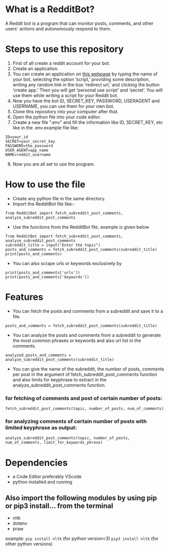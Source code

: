 # What is a RedditBot?
A Reddit bot is a program that can monitor posts, comments, and other users' actions and autonomously respond to them.

#  Steps to use this repository
1. First of all create a reddit account for your bot.
2. Create an application.
3. You can create an application on [this webpage](https://ssl.reddit.com/prefs/apps/) by typing the name of your bot, selecting the option ‘script,’ providing some description, writing any random link in the box ‘redirect url,’ and clicking the button ‘create app.’ Then you will get ‘personal use script’ and ‘secret’. You will use them while writing a script for your Reddit bot.
4. Now you have the bot ID, SECRET_KEY, PASSWORD, USERAGENT and USERNAME, you can use them for your own bot.
5. Clone this repository into your computer after that.
6. Open the python file into your code editor.
7. Create a new file ".env" and fill the information like ID, SECRET_KEY, etc like in the .env.example file like:
```
ID=your_id
SECRET=your_secret_key
PASSWORD=the_password
USER_AGENT=app_name
NAME=reddit_username
```
8. Now you are all set to use the program.

# How to use the file
- Create any python file in the same directory.
- Import the RedditBot file like:- 
```
from RedditBot import fetch_subreddit_post_comments, analyze_subreddit_post_comments
```
- Use the functions from the RedditBot file, example is given below
```
from RedditBot import fetch_subreddit_post_comments, analyze_subreddit_post_comments
subreddit_title = input("Enter the topic")
posts_and_comments = fetch_subreddit_post_comments(subreddit_title)
print(posts_and_comments)
```
- You can also scrape urls or keywords exclusively by
```
print(posts_and_comments['urls'])
print(posts_and_comments['keywords'])
```

# Features
- You can fetch the posts and comments from  a subreddit and save it to a file.
```
posts_and_comments = fetch_subreddit_post_comments(subreddit_title)
```
- You can analyze the posts and comments from a subreddit to generate the most common phrases or keywords and also url list in the comments.
```
analyzed_posts_and_comments = analyze_subreddit_post_comments(subreddit_title)
```
- You can give the name of the subreddit, the number of posts, comments per post in the argument of fetch_subreddit_post_comments function and also limits for keyphrase to extract in the analyze_subreddit_post_comments function.

### for fetching of comments and post of certain number of posts:
```
fetch_subreddit_post_comments(topic, number_of_posts, num_of_comments)
```
### for analyzing comments of certain number of posts with limited keyphrase as output:
```
analyze_subreddit_post_comments(topic, number_of_posts, num_of_comments, limit_for_keywords_phrase)
```

# Dependencies
- a Code Editor preferably VScode
- python installed and running

## Also import the following modules by using pip or pip3 install... from the terminal	
- nltk
- dotenv 
- praw

example:
        `pip install nltk` (for python version<3)
        `pip3 install nltk` (for other python versions)